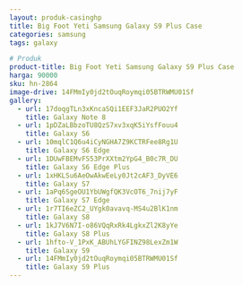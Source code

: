 ```yaml
---
layout: produk-casinghp
title: Big Foot Yeti Samsung Galaxy S9 Plus Case
categories: samsung
tags: galaxy

# Produk
product-title: Big Foot Yeti Samsung Galaxy S9 Plus Case
harga: 90000
sku: hn-2864
image-drive: 14FMmIy0jd2tOuqRoymqi05BTRWMU01Sf
gallery:
  - url: 17doqgTLn3xKncaSQi1EEF3JaR2PUO2Yf
    title: Galaxy Note 8
  - url: 1pDZaLBbzoTU8QzS7xv3xqK5iYsfFouu4
    title: Galaxy S6
  - url: 10mqlC1Q6u4iCyNGHA7Z9KCTRFee8Rg1U
    title: Galaxy S6 Edge
  - url: 1DUwFBEMvFS53PrXXtm2YpG4_B0c7R_DU
    title: Galaxy S6 Edge Plus
  - url: 1xHKLSu6AeOwAkwEeLy0Jt2cAF3_DyVE6
    title: Galaxy S7
  - url: 1aPq6SgeOU1YbUWgfQK3VcOT6_7nij7yF
    title: Galaxy S7 Edge
  - url: 1r7TI6eZC2_UYgk0avavq-MS4u2BlK1nm
    title: Galaxy S8
  - url: 1kJ7V6N7I-o86VQqRxRk4LgkxZl2K8yYe
    title: Galaxy S8 Plus
  - url: 1hfto-V_1PxK_ABUhLYGFINZ98LexZm1W
    title: Galaxy S9
  - url: 14FMmIy0jd2tOuqRoymqi05BTRWMU01Sf
    title: Galaxy S9 Plus
---
```

